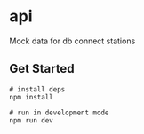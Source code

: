 # api

Mock data for db connect stations

## Get Started

```shell
# install deps
npm install

# run in development mode
npm run dev
```
